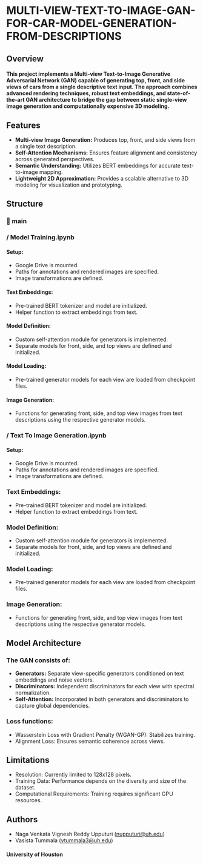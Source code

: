 # MULTI-VIEW-TEXT-TO-IMAGE-GAN-FOR-CAR-MODEL-GENERATION-FROM-DESCRIPTIONS

## Overview
#### This project implements a Multi-view Text-to-Image Generative Adversarial Network (GAN) capable of generating top, front, and side views of cars from a single descriptive text input. The approach combines advanced rendering techniques, robust text embeddings, and state-of-the-art GAN architecture to bridge the gap between static single-view image generation and computationally expensive 3D modeling.

## Features
-  **Multi-view Image Generation:** Produces top, front, and side views from a single text description.
-  **Self-Attention Mechanisms:** Ensures feature alignment and consistency across generated perspectives.
-  **Semantic Understanding:** Utilizes BERT embeddings for accurate text-to-image mapping.
-  **Lightweight 2D Approximation:** Provides a scalable alternative to 3D modeling for visualization and prototyping.

## Structure
### 📁 main
### / Model Training.ipynb

#### Setup:
- Google Drive is mounted.
- Paths for annotations and rendered images are specified.
- Image transformations are defined.

#### **Text Embeddings:**
- Pre-trained BERT tokenizer and model are initialized.
- Helper function to extract embeddings from text.

#### **Model Definition:**

- Custom self-attention module for generators is implemented.
- Separate models for front, side, and top views are defined and initialized.

#### **Model Loading:**

- Pre-trained generator models for each view are loaded from checkpoint files.

#### **Image Generation:**

- Functions for generating front, side, and top view images from text descriptions using the respective generator models.

### / Text To Image Generation.ipynb

#### Setup:

- Google Drive is mounted.
- Paths for annotations and rendered images are specified.
- Image transformations are defined.

### Text Embeddings:

- Pre-trained BERT tokenizer and model are initialized.
- Helper function to extract embeddings from text.

### Model Definition:

- Custom self-attention module for generators is implemented.
- Separate models for front, side, and top views are defined and initialized.

### Model Loading:

- Pre-trained generator models for each view are loaded from checkpoint files.

### Image Generation:

- Functions for generating front, side, and top view images from text descriptions using the respective generator models.


## Model Architecture
### The GAN consists of:

- **Generators:** Separate view-specific generators conditioned on text embeddings and noise vectors.
- **Discriminators:** Independent discriminators for each view with spectral normalization.
- **Self-Attention:** Incorporated in both generators and discriminators to capture global dependencies.

### Loss functions:

- Wasserstein Loss with Gradient Penalty (WGAN-GP): Stabilizes training.
- Alignment Loss: Ensures semantic coherence across views.

## Limitations
- Resolution: Currently limited to 128x128 pixels.
- Training Data: Performance depends on the diversity and size of the dataset.
- Computational Requirements: Training requires significant GPU resources.

## Authors
- Naga Venkata Vignesh Reddy Upputuri (nupputuri@uh.edu)
- Vasista Tummala (vtummala3@uh.edu)
#### University of Houston


